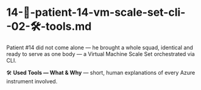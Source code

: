 # 14-🧬-patient-14-vm-scale-set-cli--02-🛠️-tools.md

Patient #14 did not come alone — he brought a whole squad, identical and ready to serve as one body — a Virtual Machine Scale Set orchestrated via CLI.

🛠️ **Used Tools — What & Why** — short, human explanations of every Azure instrument involved.
